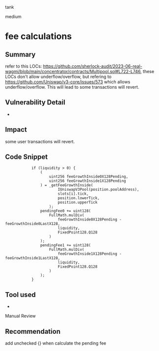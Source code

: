 tank

medium

# fee calculations

## Summary
refer to this LOCs: https://github.com/sherlock-audit/2023-06-real-wagmi/blob/main/concentrator/contracts/Multipool.sol#L722-L746, these LOCs don't allow underflow/overflow, but refering to https://github.com/Uniswap/v3-core/issues/573 which allows underflow/overflow. This will lead to some transactions will revert.
## Vulnerability Detail
-
## Impact
some user transactions will revert.
## Code Snippet
```solidity
            if (liquidity > 0) {
                (
                    uint256 feeGrowthInside0X128Pending,
                    uint256 feeGrowthInside1X128Pending
                ) = _getFeeGrowthInside(
                        IUniswapV3Pool(position.poolAddress),
                        slots[i].tick,
                        position.lowerTick,
                        position.upperTick
                    );
                pendingFee0 += uint128(
                    FullMath.mulDiv(
                        feeGrowthInside0X128Pending - feeGrowthInside0LastX128,
                        liquidity,
                        FixedPoint128.Q128
                    )
                );
                pendingFee1 += uint128(
                    FullMath.mulDiv(
                        feeGrowthInside1X128Pending - feeGrowthInside1LastX128,
                        liquidity,
                        FixedPoint128.Q128
                    )
                );
            }
```
## Tool used
- 
Manual Review

## Recommendation
add unchecked {} when calculate the pending fee